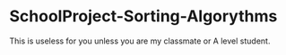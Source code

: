# SchoolProject-Sorting-Algorythms

This is useless for you unless you are my classmate or A level student.
